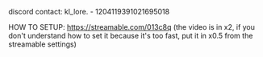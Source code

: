 discord contact: kl_lore. - 1204119391021695018

HOW TO SETUP:
https://streamable.com/013c8q
(the video is in x2, if you don't understand how to set it because it's too fast, put it in x0.5 from the streamable settings)
